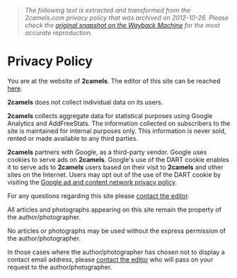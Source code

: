 > *The following text is extracted and transformed from the 2camels.com privacy policy that was archived on 2012-10-26. Please check the [original snapshot on the Wayback Machine](https://web.archive.org/web/20121026132317id_/http%3A//www.2camels.com/privacy-policy.php) for the most accurate reproduction.*

# Privacy Policy

You are at the website of **2camels**. The editor of this site can be reached [here](mailto:editor@2camels..com).

**2camels** does not collect individual data on its users.

**2camels** collects aggregate data for statistical purposes using Google Analytics and AddFreeStats. The information collected on subscribers to the site is maintained for internal purposes only. This information is never sold, rented or made available to any third parties.

**2camels** partners with Google, as a third-party vendor. Google uses cookies to serve ads on **2camels**. Google's use of the DART cookie enables it to serve ads to **2camels** users based on their visit to **2camels** and other sites on the Internet. Users may opt out of the use of the DART cookie by visiting the [Google ad and content network privacy policy](http://www.google.co.uk/privacy_ads.html).

For any questions regarding this site please [contact the editor](mailto:editor@2camels..com).

All articles and photographs appearing on this site remain the property of the author/photographer.

No articles or photographs may be used without the express permission of the author/photographer.

In those cases where the author/photographer has chosen not to display a contact email address, please [contact the editor](mailto:editor@2camels..com) who will pass on your request to the author/photographer.
